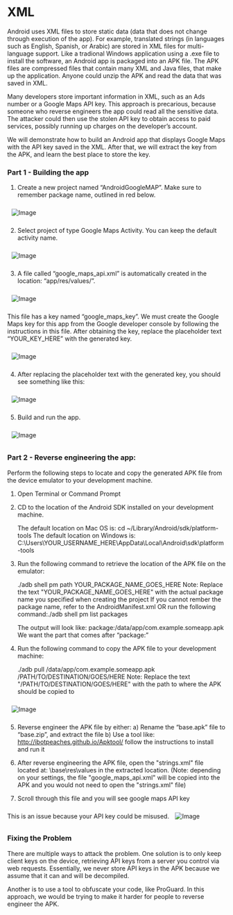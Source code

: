 # XML

Android uses XML files to store static data (data that does not change through execution of the app). For example, translated strings (in languages such as English, Spanish, or Arabic) are stored in XML files for multi-language support. Like a tradional Windows application using a .exe file to install the software, an Android app is packaged into an APK file. The APK files are compressed files that contain many XML and Java files, that make up the application.  Anyone could unzip the APK and read the data that was saved in XML. 

Many developers store important information in XML, such as an Ads number or a Google Maps API key. This approach is precarious, because someone who reverse engineers the app could read all the sensitive data. The attacker could then use the stolen API key to obtain access to paid services, possibly running up charges on the developer’s account. 

We will demonstrate how to build an Android app that displays Google Maps with the API key saved in the XML. After that, we will extract the key from the APK, and learn the best place to store the key.

### Part 1 - Building the app

1.	Create a new project named “AndroidGoogleMAP”. Make sure to remember package name, outlined in red below.

<img style="margin:10px;" src="https://github.com/dan7800/VulnerableAndroidAppOracle/blob/master/Pictures/XML/image1.png" alt="Image">

2.	Select project of type Google Maps Activity. You can keep the default activity name. 

<img style="margin:10px;" src="https://github.com/dan7800/VulnerableAndroidAppOracle/blob/master/Pictures/XML/image2.png" alt="Image">

3.	A file called “google_maps_api.xml” is automatically created in the location: “app/res/values/”.

<img style="margin:10px;" src="https://github.com/dan7800/VulnerableAndroidAppOracle/blob/master/Pictures/XML/image10.png" alt="Image">

This file has a key named “google_maps_key”. We must create the Google Maps key for this app from the Google developer console by following the instructions in this file. 
After obtaining the key, replace the placeholder text “YOUR_KEY_HERE” with the generated key.  

<img style="margin:10px;" src="https://github.com/dan7800/VulnerableAndroidAppOracle/blob/master/Pictures/XML/image3.png" alt="Image">

4. After replacing the placeholder text with the generated key, you should see something like this:

<img style="margin:10px;" src="https://github.com/dan7800/VulnerableAndroidAppOracle/blob/master/Pictures/XML/image4.png" alt="Image">

5.	Build and run the app.

<img style="margin:10px;" src="https://github.com/dan7800/VulnerableAndroidAppOracle/blob/master/Pictures/XML/image5.png" alt="Image">


### Part 2 - Reverse engineering the app:

Perform the following steps to locate and copy the generated APK file from the device emulator to your development machine.

1. Open Terminal or Command Prompt

2. CD to the location of the Android SDK installed on your development machine.

	The default location on Mac OS is: cd ~/Library/Android/sdk/platform-tools
	The default location on Windows is: C:\Users\YOUR_USERNAME_HERE\AppData\Local\Android\sdk\platform-tools

3. Run the following command to retrieve the location of the APK file on the emulator:

	./adb shell pm path YOUR_PACKAGE_NAME_GOES_HERE
	Note: Replace the text "YOUR_PACKAGE_NAME_GOES_HERE" with the actual package name you specified when creating the project
	If you cannot rember the package name, refer to the AndroidManifest.xml OR run the following command:./adb shell pm list packages
	
	The output will look like: package:/data/app/com.example.someapp.apk 
	We want the part that comes after “package:”
	
4.	Run the following command to copy the APK file to your development machine:
	
	./adb pull /data/app/com.example.someapp.apk /PATH/TO/DESTINATION/GOES/HERE
	Note: Replace the text "/PATH/TO/DESTINATION/GOES/HERE" with the path to where the APK should be copied to

<img style="margin:10px;" src="https://github.com/dan7800/VulnerableAndroidAppOracle/blob/master/Pictures/XML/image6.png" alt="Image">

5.	Reverse engineer the APK file by either:
	a)	Rename the “base.apk” file to “base.zip”, and extract the file
	b)	Use a tool like: http://ibotpeaches.github.io/Apktool/ follow the instructions to install and run it
	
6. After reverse engineering the APK file, open the "strings.xml" file located at: \base\res\values in the extracted location. (Note: depending on your settings, the file "google_maps_api.xml" will be copied into the APK and you would not need to open the "strings.xml" file)

7. Scroll through this file and you will see google maps API key 


This is an issue because your API key could be misused.
<img style="margin:10px;" src="https://github.com/dan7800/VulnerableAndroidAppOracle/blob/master/Pictures/XML/image11.png" alt="Image">

### Fixing the Problem

There are multiple ways to attack the problem. One solution is to only keep client keys on the device, retrieving API keys from a server you control via web requests. Essentially, we never store API keys in the APK because we assume that it can and will be decompiled.

Another is to use a tool to obfuscate your code, like ProGuard. In this approach, we would be trying to make it harder for people to reverse engineer the APK.
